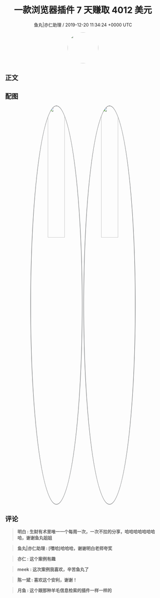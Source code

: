 <h1 align="center">一款浏览器插件 7 天赚取 4012 美元</h1>
<p align="center">
    <a>鱼丸|亦仁助理 / 2019-12-20 11:34:24 &#43;0000 UTC</a>
</p>

<div align="center">
    <img src="https://images.zsxq.com/FtTHJfWYtR2To4jzwGiUQdhHaRRa?e=1590940799&amp;token=kIxbL07-8jAj8w1n4s9zv64FuZZNEATmlU_Vm6zD:AMY_BShrw-7TP6Fmqq7D-Deyytw=" width="100" height="100" style="border:1px solid;border-radius:50%; color:#ffffff"/>
</div>

## 正文

<div>

</div>

## 配图
<div class="image" align="center">

<img src="https://images.zsxq.com/FrDmwRzlA1Ekj4g6GdcnOerUeCfe?imageMogr2/auto-orient/thumbnail/800x/format/jpg/blur/1x0/quality/75&amp;e=1590940799&amp;token=kIxbL07-8jAj8w1n4s9zv64FuZZNEATmlU_Vm6zD:WbZb0mmkYBRHZjAqgWS7uN49t30=" width="33%" height="33%" style="border:1px solid;border-radius:50%; color:#3c3f41"/>

<img src="https://images.zsxq.com/FhgiGniepDvJv0ur21jON6TMaw_2?imageMogr2/auto-orient/thumbnail/800x/format/jpg/blur/1x0/quality/75&amp;e=1590940799&amp;token=kIxbL07-8jAj8w1n4s9zv64FuZZNEATmlU_Vm6zD:bQR_dhOScrnm8MdAenuFkFC6UPQ=" width="33%" height="33%" style="border:1px solid;border-radius:50%; color:#3c3f41"/>

</div>

## 评论

<div align="left">
<div>

<blockquote >
<span> <strong>明白 : 生财有术里唯一一个每周一次，一次不拉的分享，哈哈哈哈哈哈哈哈，谢谢鱼丸姐姐 </strong></span>
</blockquote>

<blockquote >
<span> <strong>鱼丸|亦仁助理 : [嘿哈]哈哈哈，谢谢明白老师夸奖 </strong></span>
</blockquote>

<blockquote >
<span> <strong>亦仁 : 这个案例有趣 </strong></span>
</blockquote>

<blockquote >
<span> <strong>meek : 这次案例我喜欢，辛苦鱼丸了 </strong></span>
</blockquote>

<blockquote >
<span> <strong>陈一斌 : 喜欢这个安利，谢谢！ </strong></span>
</blockquote>

<blockquote >
<span> <strong>月鱼 : 这个跟那种羊毛信息检索的插件一样一样的 </strong></span>
</blockquote>

</div>
</div>